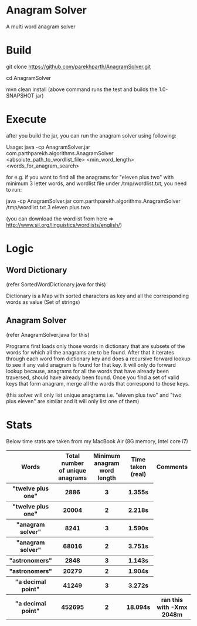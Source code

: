 # Anagram Solver
A multi word anagram solver

# Build
git clone https://github.com/parekhparth/AnagramSolver.git

cd AnagramSolver

mvn clean install
(above command runs the test and builds the 1.0-SNAPSHOT jar)

# Execute
after you build the jar, you can run the anagram solver using following:

Usage:
java -cp AnagramSolver.jar com.parthparekh.algorithms.AnagramSolver <absolute_path_to_wordlist_file> <min_word_length> <words_for_anagram_search>

for e.g. if you want to find all the anagrams for "eleven plus two" with minimum 3 letter words, and wordlist file under /tmp/wordlist.txt, you need to run:

java -cp AnagramSolver.jar com.parthparekh.algorithms.AnagramSolver /tmp/wordlist.txt 3 eleven plus two

(you can download the wordlist from here => http://www.sil.org/linguistics/wordlists/english/)

# Logic

## Word Dictionary
(refer SortedWordDictionary.java for this)

Dictionary is a Map with sorted characters as key and all the corresponding words as value (Set of strings)

## Anagram Solver
(refer AnagramSolver.java for this)

Programs first loads only those words in dictionary that are subsets of the words for which all the anagrams are to be found.
After that it iterates through each word from dictionary key and does a recursive forward lookup to see if any valid anagram is found for that key.
It will only do forward lookup because, anagrams for all the words that have already been traversed, should have already been found.
Once you find a set of valid keys that form anagram, merge all the words that correspond to those keys.

(this solver will only list unique anagrams i.e. "eleven plus two" and "two plus eleven" are similar and it will only list one of them)


# Stats

Below time stats are taken from my MacBook Air (8G memory, Intel core i7)
<table border="0">
<tr>
	<th>Words</th>
	<th>Total number of unique anagrams</th>
	<th>Minimum anagram word length</th>
	<th>Time taken (real)</th>
	<th>Comments</th>
</tr>

<tr>
	<th>"twelve plus one"</th>
	<th>2886</th>
	<th>3</th>
	<th>1.355s</th>
</tr>

<tr>
	<th>"twelve plus one"</th>
	<th>20004</th>
	<th>2</th>
	<th>2.218s</th>
</tr>

<tr>
	<th>"anagram solver"</th>
	<th>8241</th>
	<th>3</th>
	<th>1.590s</th>
</tr>

<tr>
	<th>"anagram solver"</th>
	<th>68016</th>
	<th>2</th>
	<th>3.751s</th>
</tr>

<tr>
	<th>"astronomers"</th>
	<th>2848</th>
	<th>3</th>
	<th>1.143s</th>
</tr>

<tr>
	<th>"astronomers"</th>
	<th>20279</th>
	<th>2</th>
	<th>1.904s</th>
</tr>

<tr>
	<th>"a decimal point"</th>
	<th>41249</th>
	<th>3</th>
	<th>3.272s</th>
</tr>

<tr>
	<th>"a decimal point"</th>
	<th>452695</th>
	<th>2</th>
	<th>18.094s</th>
	<th>ran this with -Xmx 2048m</th>
</tr>
</table>